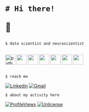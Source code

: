 <!README>
<h1>

```shell
# Hi there!
```
👾
</h1>

```shell
$ data scientist and neuroscientist
```
<div class="row">
  <div class="column">
    <p text="CODE: "/>
    <img height="32" width="32" src="https://cdn.simpleicons.org/python/white" alt="python"/>
    <img height="32" width="32" src="https://cdn.simpleicons.org/pandas/white">
    <img height="32" width="32" src="https://cdn.simpleicons.org/numpy/white">
    <img height="32" width="32" src="https://cdn.simpleicons.org/scipy/white">
    <img height="32" width="32" src="https://cdn.simpleicons.org/plotly/white">
    <img height="32" width="32" src="https://cdn.simpleicons.org/scikitlearn/white">
    <img height="32" width="32" src="https://cdn.simpleicons.org/tensorflow/white">
  </div>
  <div class="column">

  </div>
</div>

```shell
$ reach me
```

[![Linkedin](https://img.shields.io/badge/LinkedIn-0077B5?style=for-the-badge&logo=linkedin&logoColor=white)](https://www.linkedin.com/in/ines-g-calvo/)
[![Gmail](https://img.shields.io/badge/Gmail-D14836?style=for-the-badge&logo=gmail&logoColor=white)](inglez@gmail.com)

<!-- [![inesgcalvo's github trophy](https://github-profile-trophy.vercel.app/?username=inesgcalvo&row=1)](https://github.com/ryo-ma/github-profile-trophy) -->

<!-- [![inesgcalvo's top languages](https://github-readme-stats.vercel.app/api/top-langs/?username=inesgcalvo&theme=blue-green)](https://github.com/inesgcalvo) -->

```shell
$ about my activity here
```
<!-- TO DO: add more details about me later -->
[![ProfileViews](https://komarev.com/ghpvc/?username=inesgcalvo)]()
[![Unlicense](https://img.shields.io/badge/License-Unlicense-blue.svg)](https://unlicense.org/)
